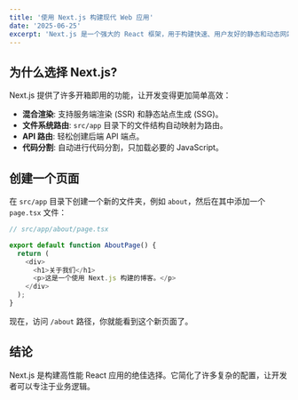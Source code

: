 ```yaml
---
title: '使用 Next.js 构建现代 Web 应用'
date: '2025-06-25'
excerpt: 'Next.js 是一个强大的 React 框架，用于构建快速、用户友好的静态和动态网站。'
---
```


## 为什么选择 Next.js?

Next.js 提供了许多开箱即用的功能，让开发变得更加简单高效：

- **混合渲染**: 支持服务端渲染 (SSR) 和静态站点生成 (SSG)。
- **文件系统路由**: `src/app` 目录下的文件结构自动映射为路由。
- **API 路由**: 轻松创建后端 API 端点。
- **代码分割**: 自动进行代码分割，只加载必要的 JavaScript。

## 创建一个页面

在 `src/app` 目录下创建一个新的文件夹，例如 `about`，然后在其中添加一个 `page.tsx` 文件：

```typescript
// src/app/about/page.tsx

export default function AboutPage() {
  return (
    <div>
      <h1>关于我们</h1>
      <p>这是一个使用 Next.js 构建的博客。</p>
    </div>
  );
}
```

现在，访问 `/about` 路径，你就能看到这个新页面了。

## 结论

Next.js 是构建高性能 React 应用的绝佳选择。它简化了许多复杂的配置，让开发者可以专注于业务逻辑。
